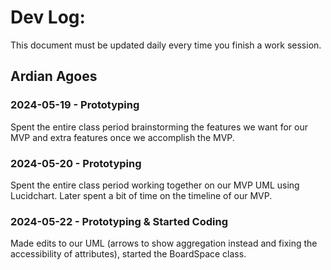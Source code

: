 # Dev Log:

This document must be updated daily every time you finish a work session.

## Ardian Agoes 

### 2024-05-19 - Prototyping
Spent the entire class period brainstorming the features we want for our MVP and extra features once we accomplish the MVP. 

### 2024-05-20 - Prototyping
Spent the entire class period working together on our MVP UML using Lucidchart. Later spent a bit of time on the timeline of our MVP. 

### 2024-05-22 - Prototyping & Started Coding
Made edits to our UML (arrows to show aggregation instead and fixing the accessibility of attributes), started the BoardSpace class.
